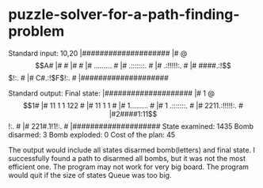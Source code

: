 # puzzle-solver-for-a-path-finding-problem
Standard input:
10,20
|####################
|#              @$$A#
|#                  #
|#                  #
|#     .........    #
|#     .:::::::.    #
|#     .:!!!!!:.    #
|# ####.:!$$$!:.    #
|#   C#.:!$F$!:.    #
|####################

Standard output:
Final state:
|####################
|#         1    @$$1#
|#       11 1 1 122 #
|#     11    1 1    #
|#    1.........    #
|#   1 .:::::::.    #
|# 2211.:!!!!!:.    #
|#2####1:11$$!:.    #
|# 221#.1!$1$!:.    #
|####################
State examined: 1435
Bomb disarmed: 3
Bomb exploded: 0
Cost of the plan: 45

The output would include all states disarmed bomb(letters) and final state. I successfully found a path to disarmed all bombs, but it was not the most efficient one. The program may not work for very big board. The program would quit if the size of states Queue was too big.
